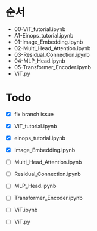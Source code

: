 # 순서

- 00-ViT_tutorial.ipynb
- A1-Einops_tutorial.ipynb
- 01-Image_Embedding.ipynb
- 02-Multi_Head_Attention.ipynb
- 03-Residual_Connection.ipynb
- 04-MLP_Head.ipynb
- 05-Transformer_Encoder.ipynb
- ViT.py


# Todo
- [x] fix branch issue 
- [x] ViT_tutorial.ipynb
- [x] einops_tutorial.ipynb
- [x] Image_Embedding.ipynb
- [ ] Multi_Head_Attention.ipynb
- [ ] Residual_Connection.ipynb
- [ ] MLP_Head.ipynb
- [ ] Transformer_Encoder.ipynb
- [ ] ViT.ipynb
- [ ] ViT.py







